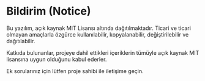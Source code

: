 # Bildirim (Notice)

Bu yazılım, açık kaynak MIT Lisansı altında dağıtılmaktadır. Ticari ve ticari olmayan amaçlarla özgürce kullanılabilir, kopyalanabilir, değiştirilebilir ve dağıtılabilir.

Katkıda bulunanlar, projeye dahil ettikleri içeriklerin tümüyle açık kaynak MIT lisansına uygun olduğunu kabul ederler.

Ek sorularınız için lütfen proje sahibi ile iletişime geçin.
